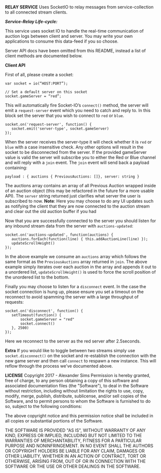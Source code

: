 **RELAY SERVICE**
Uses SocketIO to relay messages from service-collection to all connected stream clients.

***Service-Relay Life-cycle:***

This service uses socket IO to handle the real-time communication of auction logs between client and server.   You may write your own applications to consume this data-feed if you so choose.

Server API docs have been omitted from this README, instead a list of client methods are documented below.

**Client API**

First of all, please create a socket:

```
var socket = io(“HOST:PORT”);

// Set a default server on this socket
socket.gameServer = “red”;
```

This will automatically fire Socket-IO’s `connect()` method, the server will emit a `request-server` event which you need to catch and reply to.   In this block set the server that you wish to connect to `red` or `blue`.

```
socket.on('request-server', function() {
   socket.emit('server-type', socket.gameServer)
});
```

When the server receives the server-type it will check whether it is `red` or `blue` with a case insensitive check.  Any other options will result in the socket to be disconnected from the server.  If the provided gameServer value is valid the server will subscribe you to either the Red or Blue channel and will reply with a `join` event.   The `join` event will send back a payload containing:

```
payload : { auctions { PreviousAuctions: []}, server: string }
```

The auctions array contains an array of all Previous Auction wrapped inside of an auction object (this may be refactored in the future for a more usable API).  The `server` string returned just clarifies what server the user is subscribed to now.
**Note**: Here you may choose to do any UI updates such as notifying the client that they are now connected to the auction stream and clear out the old auction buffer if you had

Now that you are successfully connected to the server you should listen for any inbound stream data from the server with `auctions-updated`:

```
socket.on('auctions-updated', function(auctions) {
   auctions.forEach(function(line) { this.addAuctionLine(line) });
   updateScrollHeight()
});
```

In the above example we consume an `auctions` array which follows the same format as the `PreviousAuctions` array returned in `join`.   The above example simply iterates over each auction in the array and appends it out to a unordered list, `updateScrollHeight()` is used to force the scroll position of the unordered list to the bottom.

Finally you may choose to listen for a `disconnect` event.  In the case the socket connection is hung up, please ensure you set a timeout on the reconnect to avoid spamming the server with a large throughput of requests:

```
socket.on('disconnect', function() {
   setTimeout(function() {
       socket.gameServer = "red"
       socket.connect()
   }, 2500)
});
```

Here we reconnect to the server as the red server after 2.5seconds.

**Extra** If you would like to toggle between two streams simply use `socket.disconnect()` on the socket and re-establish the connection with the new game server and then call `connect` to respawn a new instance.  This will reflow through the process we’ve documented above.


**LICENSE**
Copyright 2017 - Alexander Sims
Permission is hereby granted, free of charge, to any person obtaining a copy of this software and associated documentation files (the "Software"), to deal in the Software without restriction, including without limitation the rights to use, copy, modify, merge, publish, distribute, sublicense, and/or sell copies of the Software, and to permit persons to whom the Software is furnished to do so, subject to the following conditions:

The above copyright notice and this permission notice shall be included in all copies or substantial portions of the Software.

THE SOFTWARE IS PROVIDED "AS IS", WITHOUT WARRANTY OF ANY KIND, EXPRESS OR IMPLIED, INCLUDING BUT NOT LIMITED TO THE WARRANTIES OF MERCHANTABILITY, FITNESS FOR A PARTICULAR PURPOSE AND NONINFRINGEMENT. IN NO EVENT SHALL THE AUTHORS OR COPYRIGHT HOLDERS BE LIABLE FOR ANY CLAIM, DAMAGES OR OTHER LIABILITY, WHETHER IN AN ACTION OF CONTRACT, TORT OR OTHERWISE, ARISING FROM, OUT OF OR IN CONNECTION WITH THE SOFTWARE OR THE USE OR OTHER DEALINGS IN THE SOFTWARE.